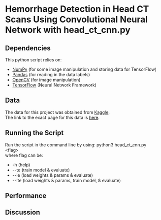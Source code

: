 # Hemorrhage Detection in Head CT Scans Using Convolutional Neural Network with head_ct_cnn.py

## Dependencies
This python script relies on:    
- [NumPy](https://numpy.org) (for some image manipulation and storing data for TensorFlow)  
- [Pandas](https://pandas.pydata.org) (for reading in the data labels)  
- [OpenCV](https://opencv-python-tutroals.readthedocs.io/en/latest/py_tutorials/py_gui/py_image_display/py_image_display.html) (for image manipulation)
- [TensorFlow](https://www.tensorflow.org) (Neural Network Framework)

## Data
The data for this project was obtained from [Kaggle](https://www.kaggle.com).  
The link to the exact page for this data is [here](https://www.kaggle.com/felipekitamura/head-ct-hemorrhage).


## Running the Script
Run the script in the command line by using:
python3 head_ct_cnn.py \<flag\>  
where flag can be:  
- -h (help)
- --te (train model & evaluate)
- --le (load weights & params & evaluate)
- --lte (load weights & params, train model, & evaluate)

## Performance

## Discussion
